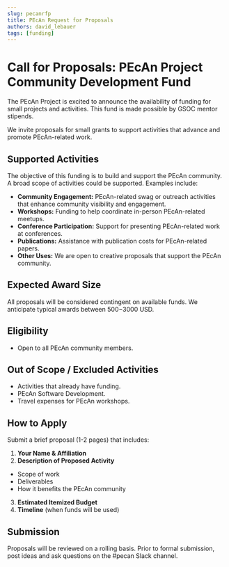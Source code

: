 ```yaml
---
slug: pecanrfp
title: PEcAn Request for Proposals
authors: david_lebauer
tags: [funding]
---
```


# **Call for Proposals: PEcAn Project Community Development Fund**

The PEcAn Project is excited to announce the availability of funding for small projects and activities. This fund is made possible by GSOC mentor stipends.

We invite proposals for small grants to support activities that advance and promote PEcAn-related work.

## **Supported Activities**

The objective of this funding is to build and support the PEcAn community. A broad scope of activities could be supported. Examples include:

- **Community Engagement:** PEcAn-related swag or outreach activities that enhance community visibility and engagement.
- **Workshops:** Funding to help coordinate in-person PEcAn-related meetups.
- **Conference Participation:** Support for presenting PEcAn-related work at conferences.
- **Publications:** Assistance with publication costs for PEcAn-related papers.
- **Other Uses:** We are open to creative proposals that support the PEcAn community.

## **Expected Award Size**

All proposals will be considered contingent on available funds. We anticipate typical awards between $500-$3000 USD.

## **Eligibility**

- Open to all PEcAn community members.

## **Out of Scope / Excluded Activities**

- Activities that already have funding.
- PEcAn Software Development.
- Travel expenses for PEcAn workshops.

## **How to Apply**

Submit a brief proposal (1-2 pages) that includes:

1. **Your Name & Affiliation**
2. **Description of Proposed Activity**

- Scope of work
- Deliverables
- How it benefits the PEcAn community

3. **Estimated Itemized Budget**
4. **Timeline** (when funds will be used)

## **Submission**

Proposals will be reviewed on a rolling basis. Prior to formal submission, post ideas and ask questions on the #pecan Slack channel.
